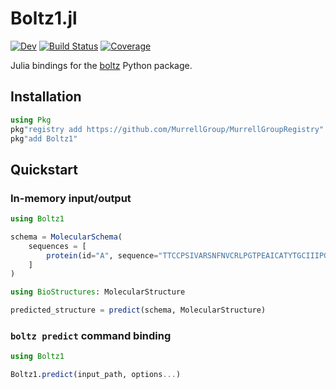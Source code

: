 # Boltz1.jl

[![Dev](https://img.shields.io/badge/docs-dev-blue.svg)](https://MurrellGroup.github.io/Boltz1.jl/dev/)
[![Build Status](https://github.com/MurrellGroup/Boltz1.jl/actions/workflows/CI.yml/badge.svg?branch=main)](https://github.com/MurrellGroup/Boltz1.jl/actions/workflows/CI.yml?query=branch%3Amain)
[![Coverage](https://codecov.io/gh/MurrellGroup/Boltz1.jl/branch/main/graph/badge.svg)](https://codecov.io/gh/MurrellGroup/Boltz1.jl)

Julia bindings for the [boltz](https://github.com/jwohlwend/boltz) Python package.

## Installation

```julia
using Pkg
pkg"registry add https://github.com/MurrellGroup/MurrellGroupRegistry"
pkg"add Boltz1"
```

## Quickstart

### In-memory input/output

```julia
using Boltz1

schema = MolecularSchema(
    sequences = [
        protein(id="A", sequence="TTCCPSIVARSNFNVCRLPGTPEAICATYTGCIIIPGATCPGDYAN"),
    ]
)

using BioStructures: MolecularStructure

predicted_structure = predict(schema, MolecularStructure)
```

### `boltz predict` command binding

```julia
using Boltz1

Boltz1.predict(input_path, options...)
```
